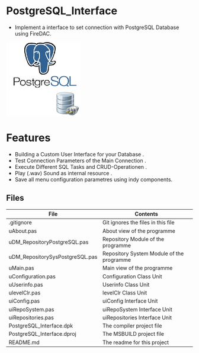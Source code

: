 # PostgreSQL_Interface
- Implement a interface to set connection with PostgreSQL Database using FireDAC.
                   
![](PostgreSQL_Interface.png) 




# Features  
- Building a Custom User Interface for your Database .
- Test Connection Parameters of the Main Connection .
- Execute Different SQL Tasks and CRUD-Operationen .
- Play (.wav) Sound as internal resource .
- Save all menu configuration parametres using indy components. 





## Files

| File | Contents | 
| --- | --- |
| .gitignore | Git ignores the files in this file |
| uAbout.pas | About view of the programme |
| uDM_RepositoryPostgreSQL.pas | Repository Module of the programme |
| uDM_RepositorySysPostgreSQL.pas | Repository System Module of the programme |
| uMain.pas | Main view of the programme |
| uConfiguration.pas | Configuration Class Unit |
| uUserinfo.pas | Userinfo Class Unit |
| ulevelClr.pas | levelClr Class Unit |
| uiConfig.pas | uiConfig Interface Unit |
| uiRepoSystem.pas | uiRepoSystem Interface Unit |
| uiRepositories.pas | uiRepositories Interface Unit |
| PostgreSQL_Interface.dpk | The compiler project file |
| PostgreSQL_Interface.dproj | The MSBUILD project file |
| README.md | The readme for this project |

